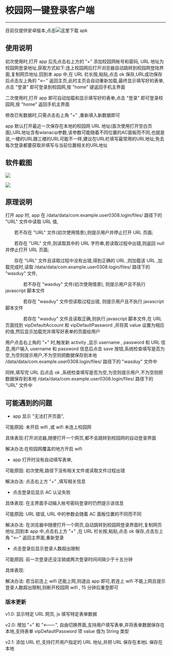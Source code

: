 # 校园网一键登录客户端

---

目前仅提供安卓版本,点击![这里]("/app/app.release.apk")下载 apk

## 使用说明

初次使用时,打开 app 后先点击右上方的 "+" 添加校园网帐号和密码, URL 地址为校园网登录地址,获取方式如下:连上校园网后打开浏览器自动跳转到校园网登陆界面,复制网页地址.回到本 app 中,在 URL 栏长按,粘贴,点击 ok 保存,URL成功保存后点击左上角的 "<--" 返回主页,此时主页会自动重新加载,最终显示填写好的表单,点击 "登录" 即可登录到校园网,按 "home" 键返回手机主界面

二次使用时,打开 app 即可自动加载和显示填写好的表单,点击 "登录" 即可登录校园网,按 "home" 返回手机主界面

修改已有数据时,只需点击右上角 "+" ,重新填入新数据即可

 app 默认打开最近一次保存在本地的校园网 URL 地址(首次使用打开空白页面),URL地址含有wlanacip参数,该参数可能随着不同位置的AC面板而不同,也就是说,一楼的URL跟三楼的URL可能不一样,建议在URL栏填写最常用的URL地址,免去每次登录都要获取并填写与当前位置相关的URL地址

## 软件截图

![]("/Screenshot/LoginScreen1.png")

![]("/Screenshot/LoginScreen2.png")

## 原理说明

打开 app 时, app 在 /data/data/com.example.user0308.login/files/ 路径下的 "URL" 文件中读取 URL 值,

&emsp;&emsp;若不存在 "URL" 文件(初次使用情景),则提示用户并停止打开 URL 页面;

&emsp;&emsp;若存在 "URL" 文件,则读取其中的 URL 字符串,若读取过程中出错,则返回 null 并停止打开 URL 页面;

&emsp;&emsp;存在 "URL" 文件且读取过程中没有出错,得到正确的 URL ,则加载该 URL ,加载完成时,读取 /data/data/com.example.user0308.login/files/ 路径下的 "wasduy" 文件,
      
&emsp;&emsp;&emsp;&emsp;若不存在 "wasduy" 文件(初次使用情景), 则提示用户且不执行 javascript 脚本文件

&emsp;&emsp;&emsp;&emsp;若存在 "wasduy" 文件但读取过程出错, 则提示用户且不执行 javascript 脚本文件

&emsp;&emsp;&emsp;&emsp;若存在 "wasduy" 文件且读取正确,则执行 javascript 脚本文件,在 URL 页面找到 vipDefaultAccount 和 vipDefaultPassword ,并将其 value 设置为相应的值,然后显示加载完并填写好表单的页面给用户

用户点击右上角的 "+" 时,触发新 activity ,显示 username , password 和 URL 信息,用户输入 username 和 password 信息后点击 save 按钮,系统检查填写是否为空,为空则提示用户,不为空则把数据保存到本地 /data/data/com.example.user0308.login/files/ 路径下的 "wasduy" 文件中

同样,填写完 URL 后点击 ok ,系统检查填写是否为空,为空则提示用户,不为空则把数据保存到本地 /data/data/com.example.user0308.login/files/ 路径下的 "URL" 文件中

## 可能遇到的问题
* app 显示 "无法打开页面", 

可能原因: 未开启 wifi ,或 wifi 未连上校园网

具体表现:打开浏览器,随便打开一个网页,都不会跳转到校园网的自动登录界面

解决办法:在校园网覆盖的地方开启 wifi

* app 打开时没有自动填写表单,

可能原因: 初次使用,路径下没有相关文件或读取文件过程出错

解决办法: 点击右上方 "+" ,填写相关信息

* 点击登录后显示 AC 认证失败

具体表现: 在主界面手动输入帐号密码登录时仍然提示该信息

可能原因: URL 错误, URL 中的参数会随着 AC 面板位置的不同而不同

解决办法: 在浏览器中随便打开一个网页,自动跳转到校园网登录界面时,复制网页地址,回到本 app 中,点击右上方 "+" ,在 URL 栏长按,粘贴,点击 ok 保存,点击左上角 "<--" 返回主界面,重新登录

* 点击登录后显示登录人数超出限制

可能原因: 前一次登录还没注销或两次登录时间间隔少于十五分钟

具体表现: 

解决办法: 若当前连上 wifi 还能上网,则退出 app 即可,若连上 wifi 不能上网且提示登录人数超出限制,则断开校园网 wifi , 15 分钟后重登即可

### 版本更新

v1.0: 显示特定 URL 网页, js 填写特定表单数据

v2.0: 增加 "+" 和 "<---", 自由切换界面,支持用户填写表单,并将表单数据保存在本地,支持表单 vipDefaultPassword 项 value 值为 String 类型

v2.1: 添加 URL 栏,支持打开用户指定的 URL 地址,并把 URL 保存在本地L 保存在本地